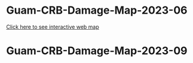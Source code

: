 # Guam-CRB-Damage-Map-2023-06
[Click here to see interactive web map](https://aubreymoore.github.io/aubreymoore-Guam-CRB-Damage-Map-2023-06/webmap/#11/13.4440/144.7860)
# Guam-CRB-Damage-Map-2023-09
